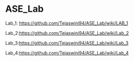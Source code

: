 # ASE_Lab
Lab_1: https://github.com/Tejaswini94/ASE_Lab/wiki/LAB_1

Lab_2:https://github.com/Tejaswini94/ASE_Lab/wiki/Lab_2

Lab_3:https://github.com/Tejaswini94/ASE_Lab/wiki/Lab_3

Lab_4:https://github.com/Tejaswini94/ASE_Lab/wiki/Lab_4
